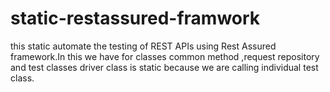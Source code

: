# static-restassured-framwork
this static  automate the testing of REST APIs using Rest Assured framework.In this we have for classes  common method ,request repository and test classes driver class is static  because we are calling individual test class.
